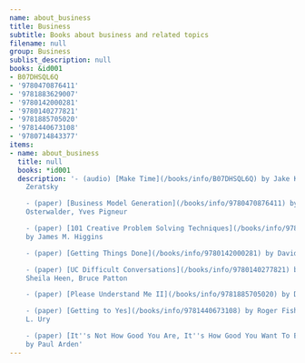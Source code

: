 ```yaml
---
name: about_business
title: Business
subtitle: Books about business and related topics
filename: null
group: Business
sublist_description: null
books: &id001
- B07DHSQL6Q
- '9780470876411'
- '9781883629007'
- '9780142000281'
- '9780140277821'
- '9781885705020'
- '9781440673108'
- '9780714843377'
items:
- name: about_business
  title: null
  books: *id001
  description: '- (audio) [Make Time](/books/info/B07DHSQL6Q) by Jake Knapp, John
    Zeratsky

    - (paper) [Business Model Generation](/books/info/9780470876411) by Alexander
    Osterwalder, Yves Pigneur

    - (paper) [101 Creative Problem Solving Techniques](/books/info/9781883629007)
    by James M. Higgins

    - (paper) [Getting Things Done](/books/info/9780142000281) by David Allen

    - (paper) [UC Difficult Conversations](/books/info/9780140277821) by Douglas Stone,
    Sheila Heen, Bruce Patton

    - (paper) [Please Understand Me II](/books/info/9781885705020) by David Keirsey

    - (paper) [Getting to Yes](/books/info/9781440673108) by Roger Fisher, William
    L. Ury

    - (paper) [It''s Not How Good You Are, It''s How Good You Want To Be](/books/info/9780714843377)
    by Paul Arden'
---
```


